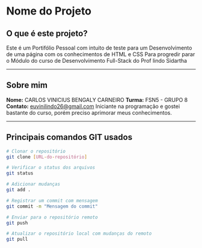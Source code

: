 # Nome do Projeto

## O que é este projeto?

Este é um Portifólio Pessoal com intuito de teste para um Desenvolvimento de uma página com os conhecimentos de HTML e CSS
Para progredir parar o Módulo do curso de Desenvolvimento Full-Stack do Prof lindo Sidartha


---

## Sobre mim

**Nome:** CARLOS VINICIUS BENGALY CARNEIRO 
**Turma:** FSN5 - GRUPO 8
**Contato:** euvinilindo26@gmail.com
Iniciante na programação e gostei bastante do curso, porém preciso aprimorar meus conhecimentos.

---

## Principais comandos GIT usados

```bash
# Clonar o repositório
git clone [URL-do-repositório]

# Verificar o status dos arquivos
git status

# Adicionar mudanças
git add .

# Registrar um commit com mensagem
git commit -m "Mensagem do commit"

# Enviar para o repositório remoto
git push

# Atualizar o repositório local com mudanças do remoto
git pull